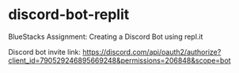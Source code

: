 # discord-bot-replit
BlueStacks Assignment: Creating a Discord Bot using repl.it

Discord bot invite link: https://discord.com/api/oauth2/authorize?client_id=790529246895669248&permissions=206848&scope=bot
